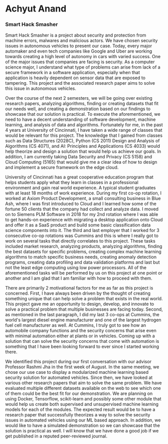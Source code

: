 # Achyut Anand

### Smart Hack Smasher

Smart Hack Smasher is a project about security and protection from machine errors, malwares and malicious actors. We have chosen security issues in autonomous vehicles to present our case. Today, every major automaker and even tech companies like Google and Uber are working towards creating a high level of autonomy in cars with varied success. One of the major issues that companies are facing is security. As a computer science major, I understand what type of problems can arise from lack of a secure framework in a software application, especially when that application is heavily dependent on sensor data that are exposed to tampering. This project and the associated research paper aims to solve this issue in autonomous vehicles.

Over the course of the next 2 semesters, we will be going over existing research papers, analyzing algorithms, finding or creating datasets that fit our needs well, and creating a demonstration based on our findings to showcase that our solution is practical. To execute the aforementioned, we need to have a decent understanding of software development, machine learning, and analysis of data and algorithms. Fortunately for me, in the past 4 years at University of Cincinnati, I have taken a wide range of classes that would be relevant for this project. The knowledge that I gained from classes such as Data Structures (2028C), Python (CS 2011) Design and Analysis of Algorithms (CS 4071), and AI: Principles and Applications (CS 4033) would help theorize and design a solution that would help us achieve our goals. In addition, I am currently taking Data Security and Privacy (CS 5158) and Cloud Computing (5165) that would give me a clear idea of how to design and implement a secure framework on the edge cloud.

University of Cincinnati has a great cooperative education program that helps students apply what they learn in classes in a professional environment and gain real world experience. A typical student graduates with at least 18 months of work experience. During my first co-op rotation, I worked at Axiom Product Development, a small consulting business in Blue Ash, where I was first introduced to Cloud and I learned how some of the fortune 50 clients that the company had collect and analyze data. I moved on to Siemens PLM Software in 2018 for my 2nd rotation where I was able to get hands-on experience with migrating a desktop application onto Cloud and offer it as a SaaS product and build some basic classification data science components into it. The third and last employer that I worked for 3 consecutive co-op rotations was Cummins and this is where I really got to work on several tasks that directly correlates to this project. These tasks included market research, analyzing products, analyzing algorithms, finding the best datasets for specific problems, creating complex machine learning algorithms to match specific business needs, creating anomaly detection programs, creating data profiling and data validation platforms and last but not the least edge computing using low power processors. All of the aforementioned tasks will be performed by us on this project at one point or another and I am glad that I am familiar with how to proceed with them.

There are primarily 2 motivational factors for me as far as this project is concerned. First, I have always been driven by the thought of creating something unique that can help solve a problem that exists in the real world. This project gave me an opportunity to design, develop, and innovate to solve a practical problem that multiple businesses are facing today. Second, as mentioned in the last paragraph, I did my last 3 co-ops at Cummins, the world's largest diesel engine manufacturer and one of the largest hydrogen fuel cell manufacturer as well. At Cummins, I truly got to see how an automobile company functions and the security concerns that arise even with minimal automation either at plants or in vehicles. Coming up with a solution that can solve the security concerns that come with automation is something that I have been looking forward to ever since I started working there.     

We identified this project during our first conversation with our advisor Professor Rashmi Jha in the first week of August. In the same meeting, we chose our use case to display a modularized machine learning based security solution for automated vehicles. Since then, we have looked at various other research papers that aim to solve the same problem. We have evaluated multiple different datasets available on the web to see which one of them could be the best fit for our demonstration. We are planning on using Docker, Tensorflow, scikit-learn and possibly some other module that would help us create both supervised and unsupervised machine learning models for each of the modules. The expected result would be to have a research paper that successfully theorizes a way to solve the security issues in automated vehicles using our ML based approach. In addition, we would like to have a simulated demonstration so we can showcase that the solution is practical as well. I will know that we have done a good job if we get published in a reputed peer-reviewed journal.



